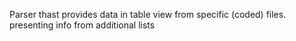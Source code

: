 Parser thast provides data in table view from specific (coded) files. presenting info from additional lists
